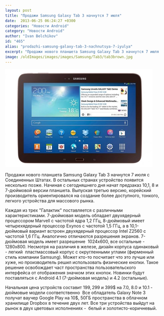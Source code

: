 ```yaml
---
layout: post
title: "Продажи Samsung Galaxy Tab 3 начнутся 7 июля"
date:  2013-06-25 06:24:27 +0300
categories: "Новости Android"
category: "Новости Android"
author: "Ivan Belchikov"
id: "465"
alias: "prodazhi-samsung-galaxy-tab-3-nachnutsya-7-iyulya"
excerpt: "Продажи нового планшета Samsung Galaxy Tab 3 начнутся 7 июля с Соединенных Штатах. В остальных странах устройство появится несколько позже. Начиная с сегодняшнего дня начат предзаказ 10,1, 8 и 7-дюймовой версии планшета. Выпуская третью версию, корейский производитель ориентировался на создание более доступного, тонкого, легкого устройства для массового рынка."
image: /oldImages/images/images/Samsung/Tab3/tab3brown.jpg
---
```

<img src="/oldImages/images/images/Samsung/Tab3/tab3brown.jpg" alt="Samsung Galaxy Tab 3" />

Продажи нового планшета Samsung Galaxy Tab 3 начнутся 7 июля с Соединенных Штатах. В остальных странах устройство появится несколько позже. Начиная с сегодняшнего дня начат предзаказ 10,1, 8 и 7-дюймовой версии планшета. Выпуская третью версию, корейский производитель ориентировался на создание более доступного, тонкого, легкого устройства для массового рынка.


Каждая из трех "Галактик" поставляется с различными характеристиками. 7-дюймовая модель обладает двухядерный процессором Marvell с частотой ядра 1,2 ГГц, 8-дюймовый имеет четырехядерный процессор Exynos с частотой 1,5 ГГц, а в 10,1-дюймовый вариант встроен двухядерный процессор Intel Z2560 с частотой 1,6 ГГц. Аналогично отличаются разрешения экранов. 7-дюймовая модель имеет разрешение  1024x600, все остальные - 1280x800. Несмотря на различия в железе, дизайн корпуса одинаковый - легкий  пластмассовый корпус с округленными углами (фирменный стиль компании Samsung). Может кто-то посчитает что это лучше или хуже, но производитель решил использовать физические кнопки. Такое решение освобождает част пространства пользовательского интерфейса от отображения значком этих кнопок. Новинки будут поставляться с Android 4.1 (7-дюймовая модель) и 4.2 (остальные). 

Начальная цена устройств составит 199$, 299$ и 399$ на 7.0, 8.0 и 10.1 - дюймовые модели соответственно  Все обладатель Galaxy Note 3 получат ваучер Google Play на 10$, 50ГБ пространства в облачном хранилище Dropbox в течение двух лет. Все три устройства выйдут на рынок в двух цветовых исполнениях -  белый и золотисто-коричневый.
